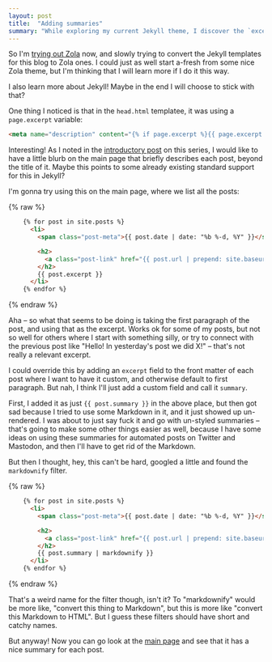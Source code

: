 ```yaml
---
layout: post
title:  "Adding summaries"
summary: "While exploring my current Jekyll theme, I discover the `excerpt` variable, and finally decide to instead use a custom `summary` variable as a blurb for each post."
---
```

So I'm [trying out Zola](/2023/02/09/testing-zola.html) now, and slowly trying to convert the Jekyll templates for this blog to Zola ones. I could just as well start a-fresh from some nice Zola theme, but I'm thinking that I will learn more if I do it this way.

I also learn more about Jekyll! Maybe in the end I will choose to stick with that?

One thing I noticed is that in the `head.html` templatee, it was using a `page.excerpt` variable:

```html
<meta name="description" content="{% if page.excerpt %}{{ page.excerpt | strip_html | strip_newlines | truncate: 160 }}{% else %}{{ site.description }}{% endif %}">
```

Interesting! As I noted in the [introductory post](/2023/02/06/improving-skagedals-oboy.html) on this series, I would like to have a little blurb on the main page that briefly describes each post, beyond the title of it. Maybe this points to some already existing standard support for this in Jekyll?

I'm gonna try using this on the main page, where we list all the posts:

{% raw %}
```html
    {% for post in site.posts %}
      <li>
        <span class="post-meta">{{ post.date | date: "%b %-d, %Y" }}</span>

        <h2>
          <a class="post-link" href="{{ post.url | prepend: site.baseurl }}">{{ post.title }}</a>
        </h2>
        {{ post.excerpt }}
      </li>
    {% endfor %}
```
{% endraw %}

Aha – so what that seems to be doing is taking the first paragraph of the post, and using that as the excerpt. Works ok for some of my posts, but not so well for others where I start with something silly, or try to connect with the previous post like "Hello! In yesterday's post we did X!" – that's not really a relevant excerpt.

I could override this by adding an `excerpt` field to the front matter of each post where I want to have it custom, and otherwise default to first paragraph. But nah, I think I'll just add a custom field and call it `summary`. 

First, I added it as just `{{ post.summary }}` in the above place, but then got sad because I tried to use some Markdown in it, and it just showed up un-rendered. I was about to just say fuck it and go with un-styled summaries – that's going to make some other things easier as well, because I have some ideas on using these summaries for automated posts on Twitter and Mastodon, and then I'll have to get rid of the Markdown. 

But then I thought, hey, this can't be hard, googled a little and found the `markdownify` filter. 

{% raw %}
```html
    {% for post in site.posts %}
      <li>
        <span class="post-meta">{{ post.date | date: "%b %-d, %Y" }}</span>

        <h2>
          <a class="post-link" href="{{ post.url | prepend: site.baseurl }}">{{ post.title }}</a>
        </h2>
        {{ post.summary | markdownify }}
      </li>
    {% endfor %}
```
{% endraw %}

That's a weird name for the filter though, isn't it? To "markdownify" would be more like, "convert this thing to Markdown", but this is more like "convert this Markdown to HTML". But I guess these filters should have short and catchy names. 

But anyway! Now you can go look at the [main page](/) and see that it has a nice summary for each post.